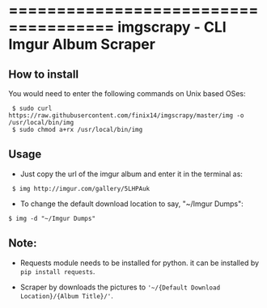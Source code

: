 =====================================
imgscrapy - CLI Imgur Album Scraper
=====================================

How to install
------------
You would need to enter the following commands on Unix based  OSes:
```
 $ sudo curl https://raw.githubusercontent.com/finix14/imgscrapy/master/img -o /usr/local/bin/img
 $ sudo chmod a+rx /usr/local/bin/img
```
Usage
------------
- Just copy the url of the imgur album and enter it in the terminal as:
```
 $ img http://imgur.com/gallery/5LHPAuk
```
- To change the default download location to say, "~/Imgur Dumps":
```
$ img -d "~/Imgur Dumps" 
```
  
Note:
------------
- Requests module needs to be installed for python. it can be installed by `pip install requests`.

- Scraper by downloads the pictures to `'~/{Default Download Location}/{Album Title}/'`.


